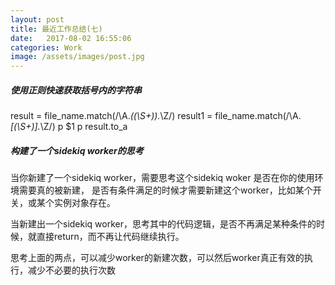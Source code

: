 ```yaml
---
layout: post
title: 最近工作总结(七)
date:   2017-08-02 16:55:06
categories: Work
image: /assets/images/post.jpg
---
```


##### 使用正则快速获取括号内的字符串
result = file_name.match(/\A.*\((\S+)\).*\Z/)
result1 = file_name.match(/\A.*\[(\S+)\].*\Z/)
 p $1
 p result.to_a

 ##### 构建了一个sidekiq worker的思考
 当你新建了一个sidekiq worker，需要思考这个sidekiq woker 是否在你的使用环境需要真的被新建，
 是否有条件满足的时候才需要新建这个worker，比如某个开关，或某个实例对象存在。

 当新建出一个sidekiq worker，思考其中的代码逻辑，是否不再满足某种条件的时候，就直接return，而不再让代码继续执行。

 思考上面的两点，可以减少worker的新建次数，可以然后worker真正有效的执行，减少不必要的执行次数
